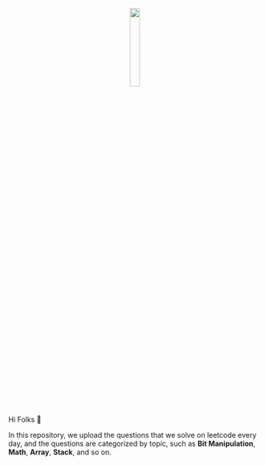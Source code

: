 <p align="center">
  <img width="20%" src="https://user-images.githubusercontent.com/69134468/139599658-8471e6db-f919-4606-899c-88d5b6e5d71a.png"/>
</p>

<br> Hi Folks :wave: <br>

In this repository, we upload the questions that we solve on leetcode every day, and the questions are categorized by topic, such as **Bit Manipulation**, **Math**, **Array**, **Stack**, and so on.
